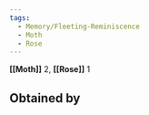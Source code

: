 ```yaml
---
tags:
  - Memory/Fleeting-Reminiscence
  - Moth
  - Rose
---
```


**[[Moth]]** 2, **[[Rose]]** 1

## Obtained by


